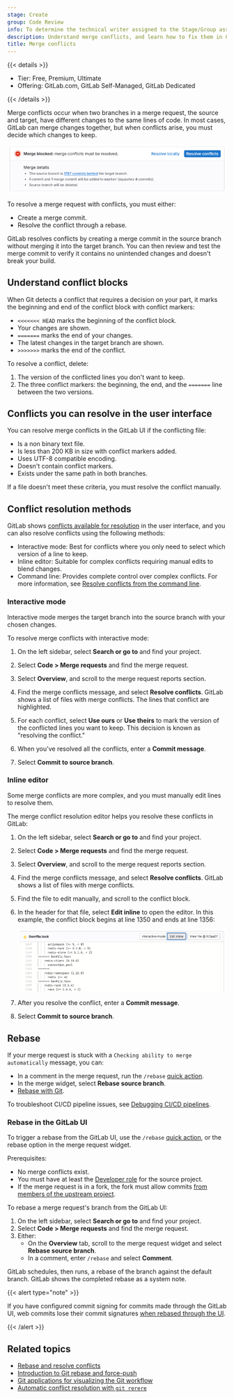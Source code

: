 ```yaml
---
stage: Create
group: Code Review
info: To determine the technical writer assigned to the Stage/Group associated with this page, see https://handbook.gitlab.com/handbook/product/ux/technical-writing/#assignments
description: Understand merge conflicts, and learn how to fix them in Git projects.
title: Merge conflicts
---
```


{{< details >}}

- Tier: Free, Premium, Ultimate
- Offering: GitLab.com, GitLab Self-Managed, GitLab Dedicated

{{< /details >}}

Merge conflicts occur when two branches in a merge request, the source and target,
have different changes to the same lines of code. In most cases, GitLab can merge changes together,
but when conflicts arise, you must decide which changes to keep.

![A merge request blocked due to a merge conflict](img/conflicts_v16_7.png)

To resolve a merge request with conflicts, you must either:

- Create a merge commit.
- Resolve the conflict through a rebase.

GitLab resolves conflicts by creating a merge commit in the source branch without merging it
into the target branch. You can then review and test the merge commit to verify it contains
no unintended changes and doesn't break your build.

## Understand conflict blocks

When Git detects a conflict that requires a decision on your part, it marks the
beginning and end of the conflict block with conflict markers:

- `<<<<<<< HEAD` marks the beginning of the conflict block.
- Your changes are shown.
- `=======` marks the end of your changes.
- The latest changes in the target branch are shown.
- `>>>>>>>` marks the end of the conflict.

To resolve a conflict, delete:

1. The version of the conflicted lines you don't want to keep.
1. The three conflict markers: the beginning, the end, and the `=======` line between
   the two versions.

## Conflicts you can resolve in the user interface

You can resolve merge conflicts in the GitLab UI if the conflicting file:

- Is a non binary text file.
- Is less than 200 KB in size with conflict markers added.
- Uses UTF-8 compatible encoding.
- Doesn't contain conflict markers.
- Exists under the same path in both branches.

If a file doesn't meet these criteria, you must resolve the conflict manually.

## Conflict resolution methods

GitLab shows [conflicts available for resolution](#conflicts-you-can-resolve-in-the-user-interface)
in the user interface, and you can also resolve conflicts using the following methods:

- Interactive mode: Best for conflicts where you only need to select which version of a line to keep.
- Inline editor: Suitable for complex conflicts requiring manual edits to blend changes.
- Command line: Provides complete control over complex conflicts. For more information, see [Resolve conflicts from the command line](../../../topics/git/git_rebase.md#resolve-conflicts-from-the-command-line).

### Interactive mode

Interactive mode merges the target branch into the source branch with your chosen changes.

To resolve merge conflicts with interactive mode:

1. On the left sidebar, select **Search or go to** and find your project.
1. Select **Code > Merge requests** and find the merge request.
1. Select **Overview**, and scroll to the merge request reports section.
1. Find the merge conflicts message, and select **Resolve conflicts**.
   GitLab shows a list of files with merge conflicts. The lines that conflict are
   highlighted.

1. For each conflict, select **Use ours** or **Use theirs** to mark the version
   of the conflicted lines you want to keep. This decision is known as
   "resolving the conflict."
1. When you've resolved all the conflicts, enter a **Commit message**.
1. Select **Commit to source branch**.

### Inline editor

Some merge conflicts are more complex, and you must manually edit lines to
resolve them.

The merge conflict resolution editor helps you resolve these conflicts in GitLab:

1. On the left sidebar, select **Search or go to** and find your project.
1. Select **Code > Merge requests** and find the merge request.
1. Select **Overview**, and scroll to the merge request reports section.
1. Find the merge conflicts message, and select **Resolve conflicts**.
   GitLab shows a list of files with merge conflicts.
1. Find the file to edit manually, and scroll to the conflict block.
1. In the header for that file, select **Edit inline** to open the editor. In this
   example, the conflict block begins at line 1350 and ends at line 1356:

   ![Merge conflict editor](img/merge_conflict_editor_v16_7.png)

1. After you resolve the conflict, enter a **Commit message**.
1. Select **Commit to source branch**.

## Rebase

If your merge request is stuck with a `Checking ability to merge automatically`
message, you can:

- In a comment in the merge request, run the `/rebase` [quick action](../quick_actions.md#issues-merge-requests-and-epics).
- In the merge widget, select **Rebase source branch**.
- [Rebase with Git](../../../topics/git/git_rebase.md#rebase).

To troubleshoot CI/CD pipeline issues, see [Debugging CI/CD pipelines](../../../ci/debugging.md).

### Rebase in the GitLab UI

To trigger a rebase from the GitLab UI, use the `/rebase` [quick action](../quick_actions.md), or the
rebase option in the merge request widget.

Prerequisites:

- No merge conflicts exist.
- You must have at least the [Developer role](../../permissions.md) for the source project.
- If the merge request is in a fork, the fork must allow commits
  [from members of the upstream project](allow_collaboration.md).

To rebase a merge request's branch from the GitLab UI:

1. On the left sidebar, select **Search or go to** and find your project.
1. Select **Code > Merge requests** and find the merge request.
1. Either:
   - On the **Overview** tab, scroll to the merge request widget and select **Rebase source branch**.
   - In a comment, enter `/rebase` and select **Comment**.

GitLab schedules, then runs, a rebase of the branch against the default branch.
GitLab shows the completed rebase as a system note.

{{< alert type="note" >}}

If you have configured commit signing for commits made
through the GitLab UI, web commits lose their commit signatures
[when rebased through the UI](../repository/signed_commits/web_commits.md#web-commits-become-unsigned-after-rebase).

{{< /alert >}}

## Related topics

- [Rebase and resolve conflicts](../../../topics/git/git_rebase.md)
- [Introduction to Git rebase and force-push](../../../topics/git/git_rebase.md)
- [Git applications for visualizing the Git workflow](https://git-scm.com/downloads/guis)
- [Automatic conflict resolution with `git rerere`](https://git-scm.com/book/en/v2/Git-Tools-Rerere)
